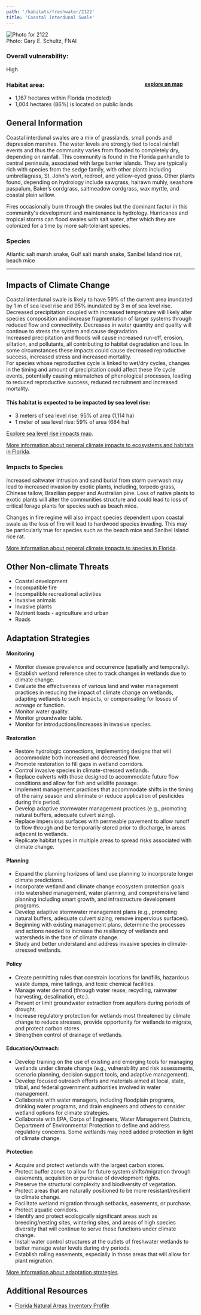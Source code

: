 ```yaml
---
path: '/habitats/freshwater/2122'
title: 'Coastal Interdunal Swale'
---
```


<content-header icon="freshwater_nonforested_wetlands" title="Coastal Interdunal Swale" subtitle="within Freshwater Non-forested Wetlands">
</content-header>

<div id="TopSection">

<div class="header-photo"><img src="2122.jpg" alt="Photo for 2122"/>
<figcaption>Photo: Gary E. Schultz, FNAI</figcaption></div>

<div>

### Overall vulnerability:

<div class="vulnerability vulnerability-high">High</div>

<h3>Habitat area: 
<a href="/habitats/freshwater/2122/map" style="float:right;font-size:smaller;margin-right: 2rem;">
<fa-icon name="map"></fa-icon>
explore on map
</a>
</h3>

-   1,167 hectares within Florida (modeled)
-   1,004 hectares (86%) is located on public lands

</div>
</div>

## General Information

Coastal interdunal swales are a mix of grasslands, small ponds and depression marshes.  The water levels are strongly tied to local rainfall events and thus the community varies from flooded to completely dry, depending on rainfall.  This community is found in the Florida panhandle to central peninsula, associated with large barrier islands.  They are typically rich with species from the sedge family, with other plants including umbrellagrass, St. John's wort, redroot, and yellow-eyed grass.  Other plants found, depending on hydrology include sawgrass, hairawn muhly, seashore paspalum, Baker’s cordgrass, saltmeadow cordgrass, wax myrtle, and coastal plain willow.  

Fires occasionally burn through the swales but the dominant factor in this community's development and maintenance is hydrology.  Hurricanes and tropical storms can flood swales with salt water, after which they are colonized for a time by more salt-tolerant species.



### Species

Atlantic salt marsh snake, Gulf salt marsh snake, Sanibel Island rice rat, beach mice

<hr />

## Impacts of Climate Change

Coastal interdunal swale is likely to have 59% of the current area inundated by 1 m of sea level rise and 95% inundated by 3 m of sea level rise. <br />Decreased precipitation coupled with increased temperature will likely alter species composition and increase fragmentation of larger systems through reduced flow and connectivity.  Decreases in water quantity and quality will continue to stress the system and cause degradation.  <br />Increased precipitation and floods will cause increased run-off, erosion, siltation, and pollutants, all contributing to habitat degradation and loss.  In some circumstances these impacts could cause decreased reproductive success, increased stress and increased mortality.  <br />For species whose reproductive cycle is linked to wet/dry cycles, changes in the timing and amount of precipitation could affect these life cycle events, potentially causing mismatches of phenological processes, leading to reduced reproductive success, reduced recruitment and increased mortality.


#### This habitat is expected to be impacted by sea level rise:

- 3 meters of sea level rise: 95% of area (1,114 ha)
- 1 meter of sea level rise: 59% of area (684 ha)

[Explore sea level rise impacts map](/habitats/freshwater/2122/map).


[More information about general climate impacts to ecosystems and habitats in Florida](/impacts/habitats).

### Impacts to Species

Increased saltwater intrusion and sand burial from storm overwash may lead to increased invasion by exotic plants, including, torpedo grass, Chinese tallow, Brazilian pepper and Australian pine.  Loss of native plants to exotic plants will alter the communities structure and could lead to loss of critical forage plants for species such as beach mice.  

Changes in fire regime will also impact species dependent upon coastal swale as the loss of fire will lead to hardwood species invading.  This may be particularly true for species such as the beach mice and Sanibel Island rice rat.

[More information about general climate impacts to species in Florida](/impacts/species).

## Other Non-climate Threats

-	Coastal development
-	Incompatible fire
-	Incompatible recreational activities
-	Invasive animals
-	Invasive plants
-	Nutrient loads - agriculture and urban
-	Roads


## Adaptation Strategies

#### Monitoring

- Monitor disease prevalence and occurrence (spatially and temporally).
- Establish wetland reference sites to track changes in wetlands due to climate change.
- Evaluate the effectiveness of various land and water management practices in reducing the impact of climate change on wetlands, adapting wetlands to such impacts, or compensating for losses of  acreage or function.
- Monitor water quality.
- Monitor groundwater table.
- Monitor for introductions/increases in invasive species.


#### Restoration

- Restore hydrologic connections, implementing designs that will accommodate both increased and decreased flow.
- Promote restoration to fill gaps in wetland corridors.
- Control invasive species in climate-stressed wetlands.
- Replace culverts with those designed to accommodate future flow conditions and allow for fish and wildlife passage.
- Implement management practices that accommodate shifts in the timing of the rainy season and eliminate or reduce application of pesticides during this period.
- Develop adaptive stormwater management practices (e.g., promoting natural buffers, adequate culvert sizing).
- Replace impervious surfaces with permeable pavement to allow runoff to flow through and be temporarily stored prior to discharge, in areas adjacent to wetlands.
- Replicate habitat types in multiple areas to spread risks associated with climate change.


#### Planning

- Expand the planning horizons of land use planning to incorporate longer climate predictions.
- Incorporate wetland and climate change ecosystem protection goals into watershed management, water planning, and comprehensive land planning including smart growth, and infrastructure development programs.
- Develop adaptive stormwater management plans (e.g., promoting natural buffers, adequate culvert sizing, remove impervious surfaces).
- Beginning with existing management plans, determine the processes and actions needed to increase the resiliency of wetlands and watersheds in the face of climate change.
- Study and better understand and address invasive species in climate-stressed wetlands.


#### Policy

- Create permitting rules that constrain locations for landfills, hazardous waste dumps, mine tailings, and toxic chemical facilities.
- Manage water demand (through water reuse, recycling, rainwater harvesting, desalination, etc.).
- Prevent or limit groundwater extraction from aquifers during periods of drought.
- Increase regulatory protection for wetlands most threatened by climate change to reduce stresses, provide opportunity for wetlands to migrate, and protect carbon stores.
- Strengthen control of drainage of wetlands.


#### Education/Outreach: 

- Develop training on the use of existing and emerging tools for managing wetlands under climate change (e.g., vulnerability and risk assessments, scenario planning, decision support tools, and adaptive management).
- Develop focused outreach efforts and materials aimed at local, state, tribal, and federal government authorities involved in water management.
- Collaborate with water managers, including floodplain programs, drinking water programs, and drain engineers and others to consider wetland options for climate strategies.
- Collaborate with EPA, Corps of Engineers, Water Management Districts, Department of Environmental Protection to define and address regulatory concerns. Some wetlands may need added protection in light of climate change.


#### Protection

- Acquire and protect wetlands with the largest carbon stores.
- Protect buffer zones to allow for future system shifts/migration through easements, acquisition or purchase of development rights.
- Preserve the structural complexity and biodiversity of vegetation.
- Protect areas that are naturally positioned to be more resistant/resilient to climate change.
- Facilitate wetland migration through setbacks, easements, or purchase.
- Protect aquatic corridors.
- Identify and protect ecologically significant areas such as breeding/nesting sites, wintering sites, and areas of high species diversity that will continue to serve these functions under climate change.
- Install water control structures at the outlets of freshwater wetlands to better manage water levels during dry periods.
- Establish rolling easements, especially in those areas that will allow for plant migration.




[More information about adaptation strategies](/strategies).

## Additional Resources

 - [Florida Natural Areas Inventory Profile](http://www.fnai.org/PDF/NC/Coastal_Interdunal_Swale_Final_2010.pdf)
